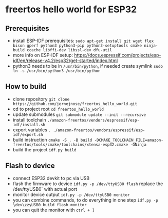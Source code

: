 # freertos hello world for ESP32
## Prerequisites
* install ESP-IDF prerequisites: `sudo apt-get install git wget flex bison gperf python3 python3-pip python3-setuptools cmake ninja-build ccache libffi-dev libssl-dev dfu-util`
* more info on ESP-IDF setup: https://docs.espressif.com/projects/esp-idf/en/release-v4.2/esp32/get-started/index.html
* python3 needs to be in `/usr/bin/python`, if needed create symlink `sudo ln -s /usr/bin/python3 /usr/bin/python`


## How to build
* clone repository `git clone https://github.com/jernejnose/freertos_hello_world.git`
* cd to project root `cd freertos_hello_world`
* update submodules `git submodule update --init --recursive`
* install toolchain `./amazon-freertos/vendors/espressif/esp-idf/install.sh`
* export variables `. ./amazon-freertos/vendors/espressif/esp-idf/export.sh`
* build instruction `cmake -S . -B build -DCMAKE_TOOLCHAIN_FILE=amazon-freertos/tools/cmake/toolchains/xtensa-esp32.cmake -GNinja`
* build the project `idf.py build`

## Flash to device
* connect ESP32 devkit to pc via USB
* flash the firmware to device `idf.py -p /dev/ttyUSB0 flash` replace the /dev/ttyUSB0` with actual port 
* monitor device output `idf.py -p /dev/ttyUSB0 monitor`
* you can combine commands, to do everything in one step `idf.py -p \dev\zzyUSB0 build flash monitor`
* you can quit the monitor with `ctrl + ]`
